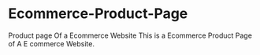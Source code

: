 # Ecommerce-Product-Page
Product page Of a Ecommerce Website 
This is a Ecommerce  Product Page of A E commerce Website.
